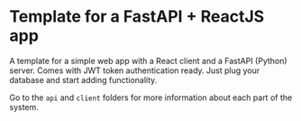 # Template for a FastAPI + ReactJS app

A template for a simple web app with a React client and a FastAPI (Python) server. Comes with JWT token authentication ready. Just plug your database and start adding functionality.

Go to the `api` and `client` folders for more information about each part of the system.
